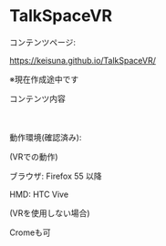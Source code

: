 TalkSpaceVR
====

コンテンツページ:

 https://keisuna.github.io/TalkSpaceVR/

※現在作成途中です


コンテンツ内容


　　　

動作環境(確認済み):

(VRでの動作)

ブラウザ: Firefox 55 以降

HMD: HTC Vive

(VRを使用しない場合)

Cromeも可

　　　　　　　



